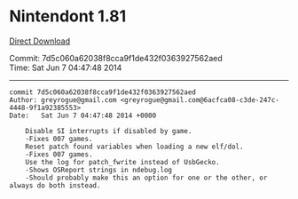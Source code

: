 # Nintendont 1.81
[Direct Download](./Nintendont.zip)

Commit: 7d5c060a62038f8cca9f1de432f0363927562aed  
Time: Sat Jun 7 04:47:48 2014   

-----

```
commit 7d5c060a62038f8cca9f1de432f0363927562aed
Author: greyrogue@gmail.com <greyrogue@gmail.com@6acfca08-c3de-247c-4448-9f1a92385553>
Date:   Sat Jun 7 04:47:48 2014 +0000

    Disable SI interrupts if disabled by game.
    -Fixes 007 games.
    Reset patch found variables when loading a new elf/dol.
    -Fixes 007 games.
    Use the log for patch_fwrite instead of UsbGecko.
    -Shows OSReport strings in ndebug.log
    -Should probably make this an option for one or the other, or always do both instead.
```
